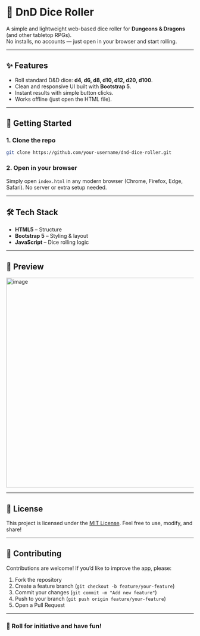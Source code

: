 # 🎲 DnD Dice Roller

A simple and lightweight web-based dice roller for **Dungeons & Dragons** (and other tabletop RPGs).  
No installs, no accounts — just open in your browser and start rolling.

---

## ✨ Features
- Roll standard D&D dice: **d4, d6, d8, d10, d12, d20, d100**.
- Clean and responsive UI built with **Bootstrap 5**.
- Instant results with simple button clicks.
- Works offline (just open the HTML file).

---

## 🚀 Getting Started

### 1. Clone the repo
```bash
git clone https://github.com/your-username/dnd-dice-roller.git
````

### 2. Open in your browser

Simply open `index.html` in any modern browser (Chrome, Firefox, Edge, Safari).
No server or extra setup needed.

---

## 🛠️ Tech Stack

* **HTML5** – Structure
* **Bootstrap 5** – Styling & layout
* **JavaScript** – Dice rolling logic

---

## 📸 Preview
<img width="1892" height="563" alt="image" src="https://github.com/user-attachments/assets/73875dd7-995f-4d87-9ef6-0496c68c2076" />

---

## 📜 License

This project is licensed under the [MIT License](LICENSE).
Feel free to use, modify, and share!

---

## 🤝 Contributing

Contributions are welcome!
If you’d like to improve the app, please:

1. Fork the repository
2. Create a feature branch (`git checkout -b feature/your-feature`)
3. Commit your changes (`git commit -m "Add new feature"`)
4. Push to your branch (`git push origin feature/your-feature`)
5. Open a Pull Request

---

### 🎯 Roll for initiative and have fun!
